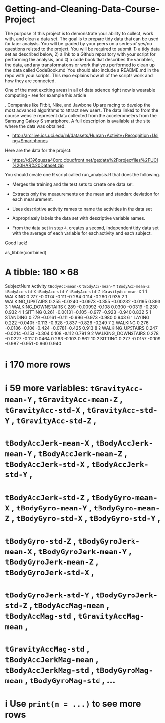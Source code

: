 # Getting-and-Cleaning-Data-Course-Project

The purpose of this project is to demonstrate your ability to collect, work with, and clean a data set. The goal is to prepare tidy data that can be used for later analysis. You will be graded by your peers on a series of yes/no questions related to the project. You will be required to submit: 1) a tidy data set as described below, 2) a link to a Github repository with your script for performing the analysis, and 3) a code book that describes the variables, the data, and any transformations or work that you performed to clean up the data called CodeBook.md. You should also include a README.md in the repo with your scripts. This repo explains how all of the scripts work and how they are connected.

One of the most exciting areas in all of data science right now is wearable computing - see for example this article 

. Companies like Fitbit, Nike, and Jawbone Up are racing to develop the most advanced algorithms to attract new users. The data linked to from the course website represent data collected from the accelerometers from the Samsung Galaxy S smartphone. A full description is available at the site where the data was obtained:

- http://archive.ics.uci.edu/ml/datasets/Human+Activity+Recognition+Using+Smartphones

 

Here are the data for the project:

 - https://d396qusza40orc.cloudfront.net/getdata%2Fprojectfiles%2FUCI%20HAR%20Dataset.zip

  

You should create one R script called run_analysis.R that does the following. 

  -  Merges the training and the test sets to create one data set.

  -  Extracts only the measurements on the mean and standard deviation for each measurement. 

   - Uses descriptive activity names to name the activities in the data set

  -  Appropriately labels the data set with descriptive variable names. 

   - From the data set in step 4, creates a second, independent tidy data set with the average of each variable for each activity and each subject.

Good luck!

as_tibble(combined)
# A tibble: 180 × 68
   SubjectNum Activity           `tBodyAcc-mean-X` `tBodyAcc-mean-Y` `tBodyAcc-mean-Z` `tBodyAcc-std-X` `tBodyAcc-std-Y` `tBodyAcc-std-Z` `tGravityAcc-mean-X`
   <fct>      <fct>                          <dbl>             <dbl>             <dbl>            <dbl>            <dbl>            <dbl>                <dbl>
 1 1          WALKING                        0.277          -0.0174            -0.111           -0.284           0.114            -0.260                 0.935
 2 1          WALKING_UPSTAIRS               0.255          -0.0240            -0.0973          -0.355          -0.00232          -0.0195                0.893
 3 1          WALKING_DOWNSTAIRS             0.289          -0.00992           -0.108            0.0300         -0.0319           -0.230                 0.932
 4 1          SITTING                        0.261          -0.00131           -0.105           -0.977          -0.923            -0.940                 0.832
 5 1          STANDING                       0.279          -0.0161            -0.111           -0.996          -0.973            -0.980                 0.943
 6 1          LAYING                         0.222          -0.0405            -0.113           -0.928          -0.837            -0.826                -0.249
 7 2          WALKING                        0.276          -0.0186            -0.106           -0.424          -0.0781           -0.425                 0.913
 8 2          WALKING_UPSTAIRS               0.247          -0.0214            -0.153           -0.304           0.108            -0.112                 0.791
 9 2          WALKING_DOWNSTAIRS             0.278          -0.0227            -0.117            0.0464          0.263            -0.103                 0.862
10 2          SITTING                        0.277          -0.0157            -0.109           -0.987          -0.951            -0.960                 0.940
# ℹ 170 more rows
# ℹ 59 more variables: `tGravityAcc-mean-Y` <dbl>, `tGravityAcc-mean-Z` <dbl>, `tGravityAcc-std-X` <dbl>, `tGravityAcc-std-Y` <dbl>, `tGravityAcc-std-Z` <dbl>,
#   `tBodyAccJerk-mean-X` <dbl>, `tBodyAccJerk-mean-Y` <dbl>, `tBodyAccJerk-mean-Z` <dbl>, `tBodyAccJerk-std-X` <dbl>, `tBodyAccJerk-std-Y` <dbl>,
#   `tBodyAccJerk-std-Z` <dbl>, `tBodyGyro-mean-X` <dbl>, `tBodyGyro-mean-Y` <dbl>, `tBodyGyro-mean-Z` <dbl>, `tBodyGyro-std-X` <dbl>, `tBodyGyro-std-Y` <dbl>,
#   `tBodyGyro-std-Z` <dbl>, `tBodyGyroJerk-mean-X` <dbl>, `tBodyGyroJerk-mean-Y` <dbl>, `tBodyGyroJerk-mean-Z` <dbl>, `tBodyGyroJerk-std-X` <dbl>,
#   `tBodyGyroJerk-std-Y` <dbl>, `tBodyGyroJerk-std-Z` <dbl>, `tBodyAccMag-mean` <dbl>, `tBodyAccMag-std` <dbl>, `tGravityAccMag-mean` <dbl>,
#   `tGravityAccMag-std` <dbl>, `tBodyAccJerkMag-mean` <dbl>, `tBodyAccJerkMag-std` <dbl>, `tBodyGyroMag-mean` <dbl>, `tBodyGyroMag-std` <dbl>, …
# ℹ Use `print(n = ...)` to see more rows
